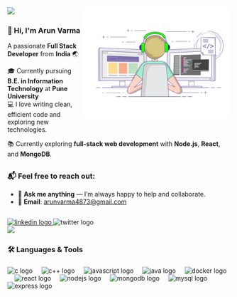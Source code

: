 <img align="right"  height="250" src="./images/coding.gif">


<a href="https://git.io/typing-svg">
    <img src="https://readme-typing-svg.herokuapp.com/?lines=Hello,+There!+👋;This+is+Arun+Varma....;Nice+to+meet+you!&left=true&size=30">
</a>

<h3> 👋 Hi, I'm Arun Varma </h3>

A passionate **Full Stack Developer** from **India** 🌏

🎓 Currently pursuing **B.E. in Information Technology** at **Pune University**  
💻 I love writing clean, efficient code and exploring new technologies.

📚 Currently exploring **full-stack web development** with **Node.js**, **React**, and **MongoDB**.

<h2></h2>

### 📬 Feel free to reach out:  
- 💬 **Ask me anything** — I’m always happy to help and collaborate.  
- 📧 **Email**: [arunvarma4873@gmail.com](mailto:arunvarma4873@gmail.com)

<h2></h2>

<div>
  <a href="https://www.linkedin.com/in/arun-varma-5a3b92259/">
      <img src="https://img.shields.io/static/v1?message=LinkedIn&logo=linkedin&label=&color=0077B5&logoColor=white&labelColor=&style=for-the-badge" height="25" alt="linkedin logo"  />
  </a>
  <img src="https://img.shields.io/static/v1?message=Twitter&logo=twitter&label=&color=1DA1F2&logoColor=white&labelColor=&style=for-the-badge" height="25" alt="twitter logo"  />
  <br>
  <img src="https://visitor-badge.laobi.icu/badge?page_id=ArunVarma78.ArunVarma78">
</div>

###

<h3>🛠 Languages & Tools </h3>

###

<div align="left">
    <!-- C Logo -->
  <img src="https://cdn.jsdelivr.net/gh/devicons/devicon/icons/c/c-original.svg" height="40" alt="c logo" />
  <img width="12" />
  
  <!-- C++ Logo -->
  <img src="https://cdn.jsdelivr.net/gh/devicons/devicon/icons/cplusplus/cplusplus-original.svg" height="40" alt="c++ logo" />
  <img width="12" />

  <!-- JavaScript Logo -->
  <img src="https://cdn.jsdelivr.net/gh/devicons/devicon/icons/javascript/javascript-original.svg" height="40" alt="javascript logo" />
  <img width="12" />
  
  <!-- Java Logo -->
  <img src="https://cdn.jsdelivr.net/gh/devicons/devicon/icons/java/java-original-wordmark.svg" height="40" alt="java logo" />
  <img width="12" />
  
  <!-- Docker Logo -->
  <img src="https://cdn.jsdelivr.net/gh/devicons/devicon/icons/docker/docker-plain-wordmark.svg" height="40" alt="docker logo"  />
  <img width="12" />

  <!-- React Logo -->
  <img src="https://cdn.jsdelivr.net/gh/devicons/devicon/icons/react/react-original-wordmark.svg" height="40" alt="react logo" />
  <img width="12" />
  
  <!-- Node.js Logo -->
  <img src="https://cdn.jsdelivr.net/gh/devicons/devicon/icons/nodejs/nodejs-original-wordmark.svg" height="40" alt="nodejs logo" />
  <img width="12" />
  
  <!-- MongoDB Logo -->
  <img src="https://cdn.jsdelivr.net/gh/devicons/devicon/icons/mongodb/mongodb-original-wordmark.svg" height="40" alt="mongodb logo" />
  <img width="12" />
  
  <!-- MySQL Logo -->
  <img src="https://cdn.jsdelivr.net/gh/devicons/devicon/icons/mysql/mysql-original-wordmark.svg" height="40" alt="mysql logo" />
  <img width="12" />
  
  <!-- Express Logo -->
  <img src="https://cdn.jsdelivr.net/gh/devicons/devicon/icons/express/express-original-wordmark.svg" height="40" alt="express logo" />
</div>

<!--
<br>

<h2 align="center">⚡ My Stats ⚡</h2>

<br>


<div align="center">
  <img src="https://streak-stats.demolab.com?user=ArunVarma78&locale=en&mode=daily&theme=dark&hide_border=false&border_radius=5&order=3" height="150" alt="streak graph"  />

###
  
  <img src="https://github-readme-stats.vercel.app/api?username=ArunVarma78&hide_title=false&hide_rank=false&show_icons=true&include_all_commits=true&count_private=true&disable_animations=false&theme=dracula&locale=en&hide_border=false&order=1" height="150" alt="stats graph" />
  &nbsp;&nbsp;&nbsp;&nbsp;
  <img src="https://github-readme-stats.vercel.app/api/top-langs?username=ArunVarma78&locale=en&hide_title=false&layout=compact&langs_count=5&theme=dracula&hide_border=false&order=2" height="150" alt="languages graph" />
</div>
-->
